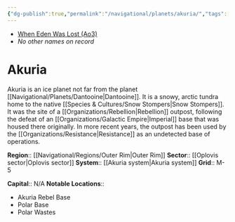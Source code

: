 ```yaml
---
{"dg-publish":true,"permalink":"/navigational/planets/akuria/","tags":["map","retraining","planet","outerrim","oplovis"],"noteIcon":"saber1"}
---
```


- [When Eden Was Lost (Ao3)](https://archiveofourown.org/works/19334440/chapters/45992584)
- *No other names on record*
# Akuria

Akuria is an ice planet not far from the planet [[Navigational/Planets/Dantooine\|Dantooine]]. It is a snowy, arctic tundra home to the native [[Species & Cultures/Snow Stompers\|Snow Stompers]]. It was the site of a [[Organizations/Rebellion\|Rebellion]] outpost, following the defeat of an [[Organizations/Galactic Empire\|Imperial]] base that was housed there originally. In more recent years, the outpost has been used by the [[Organizations/Resistance\|Resistance]] as an undetected base of operations. 

**Region**::  [[Navigational/Regions/Outer Rim\|Outer Rim]]
**Sector**::  [[Oplovis sector\|Oplovis sector]]
**System**::  [[Akuria system\|Akuria system]]
**Grid**::   M-5

**Capital**::  N/A
**Notable Locations**::
- Akuria Rebel Base
- Polar Base
- Polar Wastes

